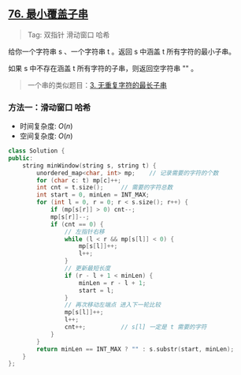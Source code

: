 ## [76. 最小覆盖子串](https://leetcode-cn.com/problems/minimum-window-substring/)

> Tag: 双指针 滑动窗口 哈希

给你一个字符串 s 、一个字符串 t 。返回 s 中涵盖 t 所有字符的最小子串。

如果 s 中不存在涵盖 t 所有字符的子串，则返回空字符串 "" 。

> 一个串的类似题目：[3. 无重复字符的最长子串](./3.md)

### 方法一：滑动窗口 哈希
* 时间复杂度: ${O(n)}$
* 空间复杂度: ${O(n)}$
```cpp
class Solution {
public:
    string minWindow(string s, string t) {
        unordered_map<char, int> mp;    // 记录需要的字符的个数
        for (char c: t) mp[c]++;
        int cnt = t.size();     // 需要的字符总数
        int start = 0, minLen = INT_MAX;
        for (int l = 0, r = 0; r < s.size(); r++) {
            if (mp[s[r]] > 0) cnt--;
            mp[s[r]]--;
            if (cnt == 0) {
                // 左指针右移
                while (l < r && mp[s[l]] < 0) {
                    mp[s[l]]++;
                    l++;
                }
                // 更新最短长度
                if (r - l + 1 < minLen) {
                    minLen = r - l + 1;
                    start = l;
                }
                // 再次移动左端点 进入下一轮比较
                mp[s[l]]++;
                l++;
                cnt++;          // s[l] 一定是 t 需要的字符
            }
        }
        return minLen == INT_MAX ? "" : s.substr(start, minLen);
    }
};
```